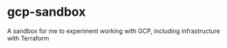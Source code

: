 # gcp-sandbox
A sandbox for me to experiment working with GCP, including infrastructure with Terraform
